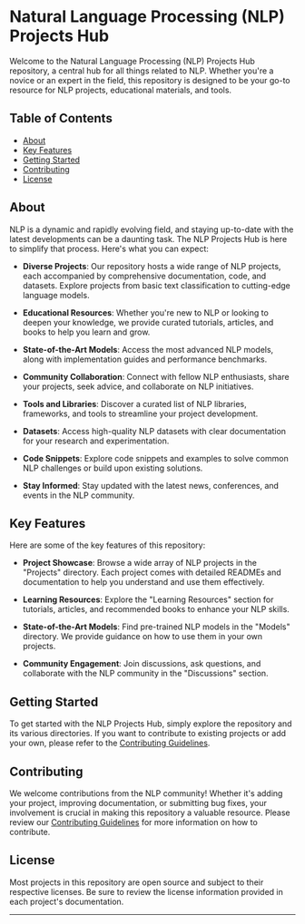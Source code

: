 # Natural Language Processing (NLP) Projects Hub

Welcome to the Natural Language Processing (NLP) Projects Hub repository, a central hub for all things related to NLP. Whether you're a novice or an expert in the field, this repository is designed to be your go-to resource for NLP projects, educational materials, and tools.

## Table of Contents

- [About](#about)
- [Key Features](#key-features)
- [Getting Started](#getting-started)
- [Contributing](#contributing)
- [License](#license)

## About

NLP is a dynamic and rapidly evolving field, and staying up-to-date with the latest developments can be a daunting task. The NLP Projects Hub is here to simplify that process. Here's what you can expect:

- **Diverse Projects**: Our repository hosts a wide range of NLP projects, each accompanied by comprehensive documentation, code, and datasets. Explore projects from basic text classification to cutting-edge language models.

- **Educational Resources**: Whether you're new to NLP or looking to deepen your knowledge, we provide curated tutorials, articles, and books to help you learn and grow.

- **State-of-the-Art Models**: Access the most advanced NLP models, along with implementation guides and performance benchmarks.

- **Community Collaboration**: Connect with fellow NLP enthusiasts, share your projects, seek advice, and collaborate on NLP initiatives.

- **Tools and Libraries**: Discover a curated list of NLP libraries, frameworks, and tools to streamline your project development.

- **Datasets**: Access high-quality NLP datasets with clear documentation for your research and experimentation.

- **Code Snippets**: Explore code snippets and examples to solve common NLP challenges or build upon existing solutions.

- **Stay Informed**: Stay updated with the latest news, conferences, and events in the NLP community.

## Key Features

Here are some of the key features of this repository:

- **Project Showcase**: Browse a wide array of NLP projects in the "Projects" directory. Each project comes with detailed READMEs and documentation to help you understand and use them effectively.

- **Learning Resources**: Explore the "Learning Resources" section for tutorials, articles, and recommended books to enhance your NLP skills.

- **State-of-the-Art Models**: Find pre-trained NLP models in the "Models" directory. We provide guidance on how to use them in your own projects.

- **Community Engagement**: Join discussions, ask questions, and collaborate with the NLP community in the "Discussions" section.

## Getting Started

To get started with the NLP Projects Hub, simply explore the repository and its various directories. If you want to contribute to existing projects or add your own, please refer to the [Contributing Guidelines](CONTRIBUTING.md).

## Contributing

We welcome contributions from the NLP community! Whether it's adding your project, improving documentation, or submitting bug fixes, your involvement is crucial in making this repository a valuable resource. Please review our [Contributing Guidelines](CONTRIBUTING.md) for more information on how to contribute.

## License

Most projects in this repository are open source and subject to their respective licenses. Be sure to review the license information provided in each project's documentation.

---


